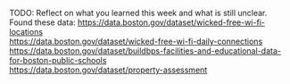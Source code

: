 TODO: Reflect on what you learned this week and what is still unclear.
Found these data:
https://data.boston.gov/dataset/wicked-free-wi-fi-locations  
https://data.boston.gov/dataset/wicked-free-wi-fi-daily-connections  
https://data.boston.gov/dataset/buildbps-facilities-and-educational-data-for-boston-public-schools  
https://data.boston.gov/dataset/property-assessment
